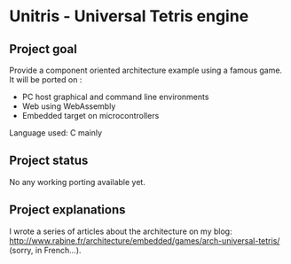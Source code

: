 # Unitris - Universal Tetris engine

## Project goal

Provide a component oriented architecture example using a famous game. It will be ported on :
  
  * PC host graphical and command line environments
  * Web using WebAssembly
  * Embedded target on microcontrollers

Language used: C mainly

## Project status

No any working porting available yet.

## Project explanations

I wrote a series of articles about the architecture on my blog: http://www.rabine.fr/architecture/embedded/games/arch-universal-tetris/ (sorry, in French...).
